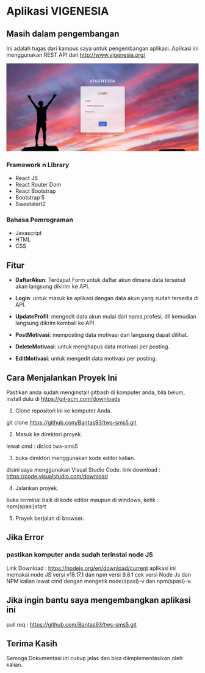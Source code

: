 # Aplikasi VIGENESIA

## Masih dalam pengembangan

Ini adalah tugas dari kampus saya untuk pengembangan aplikasi.
Aplikasi ini menggunakan REST API dari http://www.vigenesia.org/

![Teks Alt](https://github.com/Bantas93/tws-sms5/blob/master/src/assets/review/review.png?raw=true)

### Framework n Library

- React JS
- React Router Dom
- React Bootstrap
- Bootstrap 5
- Sweetalert2

### Bahasa Pemrograman

- Javascript
- HTML
- CSS

## Fitur

- **DaftarAkun**: Terdapat Form untuk daftar akun dimana data tersebut akan langsung dikirim ke API.

- **Login**: untuk masuk ke aplikasi dengan data akun yang sudah
  tersedia di API.

- **UpdateProfil**: mengedit data akun mulai dari nama,profesi, dll kemudian langsung dikrim kembali ke API.

- **PostMotivasi**: memposting data motivasi dan langsung dapat dilihat.

- **DeleteMotivasi**: untuk menghapus data motivasi per posting.

- **EditMotivasi**: untuk mengedit data motivasi per posting.

## Cara Menjalankan Proyek Ini

Pastikan anda sudah menginstall gitbash di komputer anda, bila belum, install dulu di https://git-scm.com/downloads

1. Clone repositori ini ke komputer Anda.

git clone https://github.com/Bantas93/tws-sms5.git

2. Masuk ke direktori proyek.

lewat cmd : dir/cd tws-sms5

3. buka direktori menggunakan kode editor kalian.

disini saya menggunakan Visual Studio Code.
link download : https://code.visualstudio.com/download

4. Jalankan proyek.

buka terminal baik di kode editor maupun di windows, ketik : npm(spasi)start

5. Proyek berjalan di browser.

## Jika Error

### pastikan komputer anda sudah terinstal node JS

Link Download : https://nodejs.org/en/download/current
aplikasi ini memakai node JS versi v18.17.1 dan npm versi 9.8.1
cek versi Node Js dan NPM kalian lewat cmd dengan mengetik node(spasi)-v dan npm(spasi)-v.

## Jika ingin bantu saya mengembangkan aplikasi ini

pull req : https://github.com/Bantas93/tws-sms5.git

## Terima Kasih

Semoga Dokumentasi ini cukup jelas dan bisa diimplementasikan oleh kalian.
